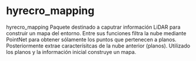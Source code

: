 # hyrecro_mapping
hyrecro_mapping
Paquete destinado a caputrar información LiDAR para construir un mapa del entorno.
Entre sus funciones filtra la nube mediante PointNet para obtener sólamente los puntos que pertenecen a planos.
Posteriormente extrae caracterísitcas de la nube anterior (planos).
Utilizado los planos y la información inicial construye un mapa.
